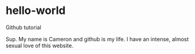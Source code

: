 # hello-world
Github tutorial

Sup. My name is Cameron and github is my life. I have an intense, almost sexual love of this website.
